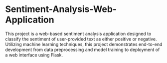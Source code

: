 # Sentiment-Analysis-Web-Application
 This project is a web-based sentiment analysis application designed to classify the sentiment of user-provided text as either positive or negative. Utilizing machine learning techniques, this project demonstrates end-to-end development from data preprocessing and model training to deployment of a web interface using Flask.
